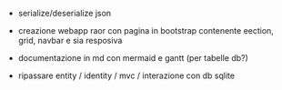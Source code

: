 - serialize/deserialize json
- creazione webapp raor con pagina in bootstrap contenente eection, grid, navbar e sia resposiva
- documentazione in md con mermaid e gantt (per tabelle db?)

- ripassare entity / identity / mvc / interazione con db sqlite
